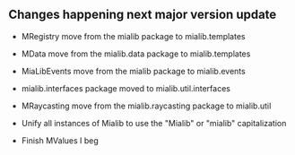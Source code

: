 ## Changes happening next major version update
- MRegistry move from the mialib package to mialib.templates
- MData move from the mialib.data package to mialib.templates
- MiaLibEvents move from the mialib package to mialib.events
- mialib.interfaces package moved to mialib.util.interfaces
- MRaycasting move from the mialib.raycasting package to mialib.util
- Unify all instances of Mialib to use the "Mialib" or "mialib" capitalization








- Finish MValues I beg